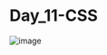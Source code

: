 # Day_11-CSS
![image](https://github.com/Sweathadharan/Day_11-CSS/assets/89176350/47865455-7846-4bc3-a49a-628c9dbabd09)
